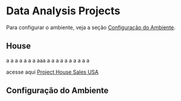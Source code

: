 # Data Analysis Projects
Para configurar o ambiente, veja a seção [Configuração do Ambiente](#configuração-do-ambiente).

## House

a
a
a
a
a
a
a
aaa
a
a
a
a
a
a
a
a
a
a


acesse aqui [Project House Sales USA](#House)


## Configuração do Ambiente
